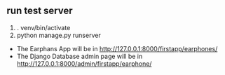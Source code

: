 ## run test server

1. . venv/bin/activate
2. python manage.py runserver

- The Earphans App will be in http://127.0.0.1:8000/firstapp/earphones/
- The Django Database admin page will be in http://127.0.0.1:8000/admin/firstapp/earphone/
